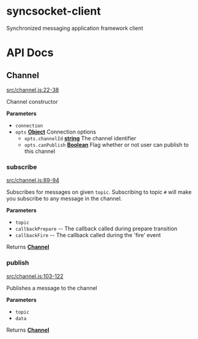 # syncsocket-client

Synchronized messaging application framework client

# API Docs

## Channel

[src/channel.js:22-38](https://github.com/woyorus/syncsocket-client/blob/aa7c8a72d7d00de59ffd5aed07e4f12f94809dc6/src/channel.js#L22-L38 "Source code on GitHub")

Channel constructor

**Parameters**

-   `connection`  
-   `opts` **[Object](https://developer.mozilla.org/en-US/docs/Web/JavaScript/Reference/Global_Objects/Object)** Connection options
    -   `opts.channelId` **[string](https://developer.mozilla.org/en-US/docs/Web/JavaScript/Reference/Global_Objects/String)** The channel identifier
    -   `opts.canPublish` **[Boolean](https://developer.mozilla.org/en-US/docs/Web/JavaScript/Reference/Global_Objects/Boolean)** Flag whether or not user can publish to this channel

### subscribe

[src/channel.js:89-94](https://github.com/woyorus/syncsocket-client/blob/aa7c8a72d7d00de59ffd5aed07e4f12f94809dc6/src/channel.js#L89-L94 "Source code on GitHub")

Subscribes for messages on given `topic`.
Subscribing to topic `#` will make you subscribe to any message in the channel.

**Parameters**

-   `topic`  
-   `callbackPrepare`  \-- The callback called during prepare transition
-   `callbackFire`  \-- The callback called during the 'fire' event

Returns **[Channel](#channel)** 

### publish

[src/channel.js:103-122](https://github.com/woyorus/syncsocket-client/blob/aa7c8a72d7d00de59ffd5aed07e4f12f94809dc6/src/channel.js#L103-L122 "Source code on GitHub")

Publishes a message to the channel

**Parameters**

-   `topic`  
-   `data`  

Returns **[Channel](#channel)** 
